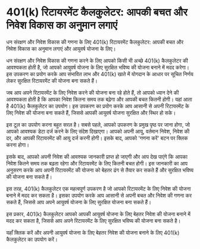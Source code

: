 401(k) रिटायरमेंट कैलकुलेटर: आपकी बचत और निवेश विकास का अनुमान लगाएं
====================================================================

धन संरक्षण और निवेश विकास की गणना के लिए 401(k) रिटायरमेंट कैलकुलेटर: आपकी बचत और निवेश विकास का अनुमान लगाएं और आयुवर्ष योजना के लिए।

धन संरक्षण और निवेश विकास की गणना करने के लिए आपको किसी भी अच्छे 401(k) कैलकुलेटर की आवश्यकता होती है, जो आपको आयुवर्ष योजना के लिए सुरक्षित भविष्य की योजना बनाने में मदद करेगा। इस उपकरण का प्रयोग करके आप संभावित लाभ और 401(k) खाते में योगदान के आधार पर सूचित निर्णय लेकर सुरक्षित रिटायरमेंट की योजना बना सकते हैं।

जब आप अपने रिटायरमेंट के लिए निवेश करने की योजना बना रहे होते हैं, तो आपको ध्यान देने की आवश्यकता होती है कि आपका निवेश कितना समय तक बढ़ेगा और आपकी बचत कितनी होगी। यहां आता है 401(k) कैलकुलेटर का उपयोग। इस उपकरण का प्रयोग करके आप आसानी से अपनी रिटायरमेंट के लिए निवेश की योजना बना सकते हैं, जिससे आपकी आयुवर्ष योजना सुरक्षित और स्थिर हो सके।

इस टूल का उपयोग करना बहुत सरल है। सबसे पहले, आपको उपकरण के प्रमुख पृष्ठ पर जाना होगा, जो आपको आवश्यक डेटा दर्ज करने के लिए संदेश दिखाएगा। आपको अपनी आयु, वर्तमान निवेश, निवेश की दर, और आपकी रिटायरमेंट की आयु दर्ज करनी होगी। इसके बाद, आपको 'गणना करें' बटन पर क्लिक करना होगा।

इसके बाद, आपको अपनी निवेश की आवश्यक जानकारी प्राप्त हो जाएगी और आप देख पाएंगे कि आपका निवेश कितने समय तक बढ़ता रहेगा और रिटायरमेंट के लिए कितनी बचत होगी। इस जानकारी का आप अनुसरण करके आप अपनी रिटायरमेंट की योजना को बेहतर ढंग से तैयार कर सकते हैं और सुरक्षित भविष्य की योजना बना सकते हैं।

इस तरह, 401(k) कैलकुलेटर एक महत्वपूर्ण उपकरण है जो आपको रिटायरमेंट के लिए निवेश की योजना बनाने में मदद कर सकता है। इसका उपयोग करके आप आसानी से अपनी बचत और निवेश की गणना कर सकते हैं, जिससे आप अपने आयुवर्ष योजना के लिए सुरक्षित योजना बना सकते हैं।

इस प्रकार, 401(k) कैलकुलेटर आपको आपकी आयुवर्ष योजना के लिए बेहतर निवेश की योजना बनाने में मदद कर सकता है, जिससे आप अपने रिटायरमेंट के लिए सुरक्षित भविष्य की योजना बना सकते है।

यहाँ क्लिक करें और अपनी आयुवर्ष योजना के लिए बेहतर निवेश की योजना बनाने के लिए 401(k) कैलकुलेटर का उपयोग करें।